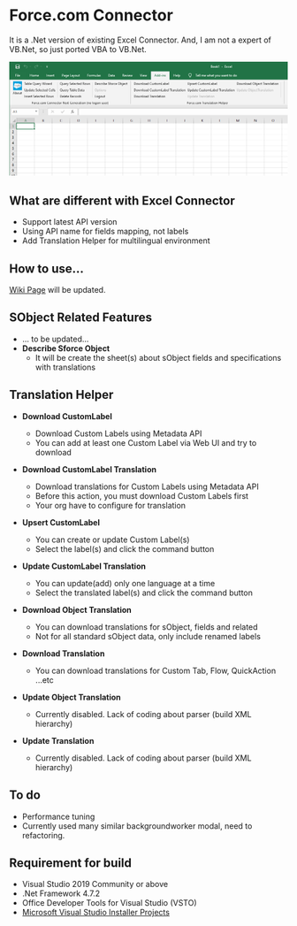# Force.com Connector
It is a .Net version of existing Excel Connector.
And, I am not a expert of VB.Net, so just ported VBA to VB.Net.

![ForceConnector](./force-connector.png)

## What are different with Excel Connector
 * Support latest API version
 * Using API name for fields mapping, not labels
 * Add Translation Helper for multilingual environment

## How to use...
[Wiki Page](https://github.com/good-ghost/ForceConnector/wiki) will be updated.

## SObject Related Features
* ... to be updated...
* **Describe Sforce Object**
  * It will be create the sheet(s) about sObject fields and specifications with translations

## Translation Helper
* **Download CustomLabel**
  * Download Custom Labels using Metadata API
  * You can add at least one Custom Label via Web UI and try to download

* **Download CustomLabel Translation**
  * Download translations for Custom Labels using Metadata API
  * Before this action, you must download Custom Labels first
  * Your org have to configure for translation

* **Upsert CustomLabel**
  * You can create or update Custom Label(s)
  * Select the label(s) and click the command button

* **Update CustomLabel Translation**
  * You can update(add) only one language at a time
  * Select the translated label(s) and click the command button

* **Download Object Translation**
  * You can download translations for sObject, fields and related
  * Not for all standard sObject data, only include renamed labels

* **Download Translation**
  * You can download translations for Custom Tab, Flow, QuickAction ...etc

* **Update Object Translation**
  * Currently disabled. Lack of coding about parser (build XML hierarchy)

* **Update Translation**
  * Currently disabled. Lack of coding about parser (build XML hierarchy)


## To do
 * Performance tuning
 * Currently used many similar backgroundworker modal, need to refactoring.
 
## Requirement for build
 * Visual Studio 2019 Community or above
 * .Net Framework 4.7.2
 * Office Developer Tools for Visual Studio (VSTO)
 * [Microsoft Visual Studio Installer Projects](https://marketplace.visualstudio.com/items?itemName=VisualStudioClient.MicrosoftVisualStudio2017InstallerProjects)

 
